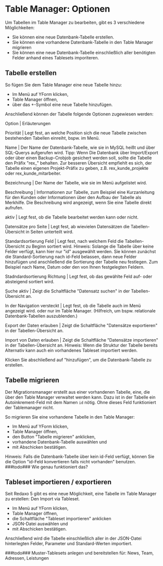 # Table Manager: Optionen

Um Tabellen im Table Manager zu bearbeiten, gibt es 3 verschiedene Möglichkeiten:

* Sie können eine neue Datenbank-Tabelle erstellen.
* Sie können eine vorhandene Datenbank-Tabelle in den Table Manager migrieren
* Sie können eine neue Datenbank-Tabelle einschließlich aller benötigten Felder anhand eines Tablesets imporiteren.


## Tabelle erstellen

So fügen Sie dem Table Manager eine neue Tabelle hinzu:

* Im Menü auf YForm klicken,
* Table Manager öffnen,
* über das +-Symbol eine neue Tabelle hinzufügen.

Anschließend können der Tabelle folgende Optionen zugewiesen werden:

Option | Erläuterungen

Priorität | Legt fest, an welche Position sich die neue Tabelle zwischen bestehenden Tabellen einreiht, bspw. im Menü.

Name | Der Name der Datenbank-Tabelle, wie sie in MySQL heißt und über SQL-Querys aufgerufen wird.
Tipp: Wenn Die Datenbank über Import/Export oder über einen Backup-Crobjob gesichert werden soll, sollte die Tabelle den Präfix "rex_" behalten. Zur besseren Übersicht empfiehlt es sich, der Tabelle einen eigenen Projekt-Präfix zu geben, z.B. rex_kunde_projekte oder rex_kunde_mitarbeiter.

Bezeichnung | Der Name der Tabelle, wie sie im Menü aufgelistet wird.

Beschreibung | Informationen zur Tabelle, zum Beispiel eine Kurzanleitung für den Kunden oder Informationen über den Aufbau der Tabelle als Merkhilfe. Die Beschreibung wird angezeigt, wenn Sie eine Tabelle direkt aufrufen.

aktiv | Legt fest, ob die Tabelle bearbeitet werden kann oder nicht.

Datensätze pro Seite | Legt fest, ab wievielen Datensätzen die Tabellen-Übersicht in Seiten unterteilt wird.

Standardsortierung Feld | Legt fest, nach welchem Feld die Tabellen-Übersicht zu Beginn sortiert wird.
Hinweis: Solange die Tabelle über keine Felder verfügt, kann hier nur "id" ausgewählt werden. Sie können zunächst die Standard-Sortierung nach id-Feld belassen, dann neue Felder hinzufügen und anschließend die Sortierung der Tabelle neu festlegen. Zum Beispiel nach Name, Datum oder den von Ihnen festgelegten Feldern.

Stadndardsortierung Richtung |  Legt fest, ob das gewählte Feld auf- oder absteigend sortiert wird.

Suche aktiv | Zeigt die Schaltfläche "Datensatz suchen" in der Tabellen-Übersicht an.

In der Navigation versteckt | Legt fest, ob die Tabelle auch im Menü angezeigt wird. oder nur im Table Manager. (Hilfreich, um bspw. relationale Datenbank-Tabellen auszublenden.)

Export der Daten erlauben | Zeigt die Schaltfläche "Datensätze exportieren" in der Tabellen-Übersicht an.

Import von Daten erlauben | Zeigt die Schaltfläche "Datensätze importieren" in der Tabellen-Übersicht an.
Hinweis: Wenn die Struktur der Tabelle bereits Alternativ kann auch ein vorhandenes Tableset importiert werden.

Klicken Sie abschließend auf "hinzufügen", um die Datenbank-Tabelle zu erstellen.


## Tabelle migrieren

Der Migrationsmanager erstellt aus einer vorhandenen Tabelle, eine, die über den Table Manager verwaltet werden kann. Dazu ist in der Tabelle ein Autoinkrement-Feld mit dem Namen `id` nötig. Ohne dieses Feld funktioniert der Tablemanager nicht.

So migrieren Sie eine vorhandene Tabelle in den Table Manager:

* Im Menü auf YForm klicken,
* Table Manager öffnen,
* den Button "Tabelle migrieren" anklicken,
* vorhandene Datenbank-Tabelle auswählen und
* mit Abschicken bestätigen.

Hinweis: Falls die Datenbank-Tabelle über kein id-Feld verfügt, können Sie die Option "id-Feld konvertieren falls nicht vorhanden" benutzen. ###todo### Wie genau funktioniert das?

## Tableset importieren / exportieren

Seit Redaxo 5 gibt es eine neue Möglichkeit, eine Tabelle im Table Manager zu erstellen: Den Import via Tableset.

* Im Menü auf YForm klicken,
* Table Manager öffnen,
* die Schaltfläche "Tableset importieren" anklicken
* JSON-Datei auswählen und 
* mit Abschicken bestätigen.

Anschließend wird die Tabelle einschließlich aller in der JSON-Datei hinterlegten Felder, Parameter und Standard-Werten importiert.

 ###todo### Muster-Tablesets anlegen und bereitstellen für: News, Team, Adressen, Leistungen

